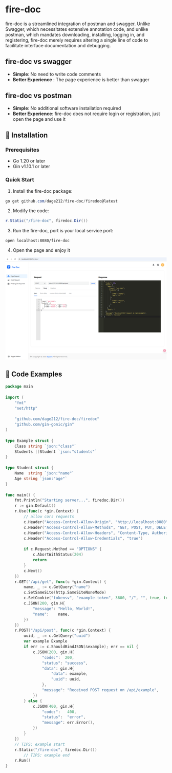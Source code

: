 # fire-doc

fire-doc is a streamlined integration of postman and swagger. Unlike Swagger, which necessitates extensive annotation code, and unlike postman, which mandates downloading, installing, logging in, and registering, fire-doc merely requires altering a single line of code to facilitate interface documentation and debugging.

## fire-doc vs swagger
 
- **Simple**: No need to write code comments
- **Better Experience** : The page experience is better than swagger

## fire-doc vs postman
- **Simple**: No additional software installation required
- **Better Experience**: fire-doc does not require login or registration, just open the page and use it

## 🚀 Installation

### Prerequisites

- Go 1.20 or later
- Gin v1.10.1 or later

### Quick Start

1. Install the fire-doc package:
```powershell
go get github.com/dage212/fire-doc/firedoc@latest
```

2. Modify the code:
```powershell
r.Static("/fire-doc", firedoc.Dir())
```
3. Run the fire-doc, port is your local service port:
```
open localhost:8080/fire-doc
```   
4. Open the page and enjoy it
   
![alt text](image.png)


## 🎯 Code Examples


```go
package main

import (
	"fmt"
	"net/http"

	"github.com/dage212/fire-doc/firedoc"
	"github.com/gin-gonic/gin"
)

type Example struct {
	Class string `json:"class"`
	Students []Student `json:"students"`
}

type Student struct {
	Name  string `json:"name"`
	Age string `json:"age"`
}

func main() {
	fmt.Println("Starting server...", firedoc.Dir())
	r := gin.Default()
	r.Use(func(c *gin.Context) {
		// allow cors requests
		c.Header("Access-Control-Allow-Origin", "http://localhost:8080")
		c.Header("Access-Control-Allow-Methods", "GET, POST, PUT, DELETE, OPTIONS")
		c.Header("Access-Control-Allow-Headers", "Content-Type, Authorization")
		c.Header("Access-Control-Allow-Credentials", "true")

		if c.Request.Method == "OPTIONS" {
			c.AbortWithStatus(204)
			return
		}
		c.Next()
	})
	r.GET("/api/get", func(c *gin.Context) {
		name, _ := c.GetQuery("name")
		c.SetSameSite(http.SameSiteNoneMode)
		c.SetCookie("tokensv", "example-token", 3600, "/", "", true, true)
		c.JSON(200, gin.H{
			"message": "Hello, World!",
			"name":    name,
		})
	})
	r.POST("/api/post", func(c *gin.Context) {
		uuid, _ := c.GetQuery("uuid")
		var example Example
		if err := c.ShouldBindJSON(&example); err == nil {
			c.JSON(200, gin.H{
				"code:":  200,
				"status": "success",
				"data": gin.H{
					"data": example,
					"uuid": uuid,
				},
				"message": "Received POST request on /api/example",
			})
		} else {
			c.JSON(400, gin.H{
				"code:":   400,
				"status":  "error",
				"message": err.Error(),
			})
		}
	})
	// TIPS: example start 
	r.Static("/fire-doc", firedoc.Dir())
        // TIPS: example end 
	r.Run()
}

```